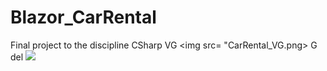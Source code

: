 # Blazor_CarRental
Final project to the discipline CSharp VG 
<img src= "CarRental_VG.png>
G del
<img src="CarRental.png">
